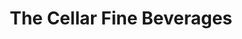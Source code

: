 ---
title: "The Cellar Fine Beverages"
url: /mineral-wells/the-cellar-fine-beverages/
shop: Spirituosen
---
